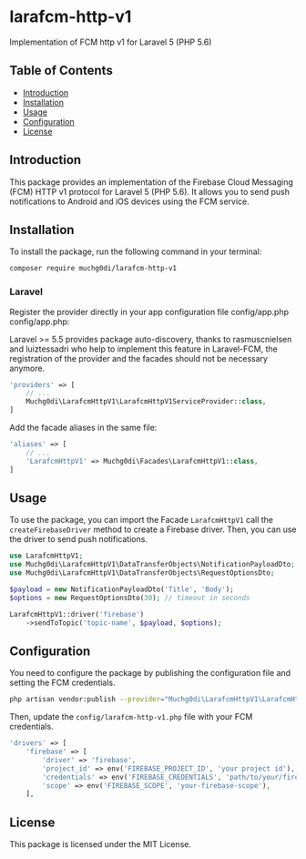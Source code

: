 
# larafcm-http-v1
Implementation of FCM http v1 for Laravel 5 (PHP 5.6)

## Table of Contents

* [Introduction](#introduction)
* [Installation](#installation)
* [Usage](#usage)
* [Configuration](#configuration)
* [License](#license)

## Introduction

This package provides an implementation of the Firebase Cloud Messaging (FCM) HTTP v1 protocol for Laravel 5 (PHP 5.6). It allows you to send push notifications to Android and iOS devices using the FCM service.

## Installation

To install the package, run the following command in your terminal:

```bash
composer require muchg0di/larafcm-http-v1
```

### Laravel

Register the provider directly in your app configuration file config/app.php config/app.php:

Laravel >= 5.5 provides package auto-discovery, thanks to rasmuscnielsen and luiztessadri who help to implement this feature in Laravel-FCM, the registration of the provider and the facades should not be necessary anymore.

```php
'providers' => [
	// ...
	Muchg0di\LarafcmHttpV1\LarafcmHttpV1ServiceProvider::class,
]
```

Add the facade aliases in the same file:

```php
'aliases' => [
	// ...
	'LarafcmHttpV1' => Muchg0di\Facades\LarafcmHttpV1::class,
]
```

## Usage

To use the package, you can import the Facade `LarafcmHttpV1` call the `createFirebaseDriver` method to create a Firebase driver. Then, you can use the driver to send push notifications.

```php
use LarafcmHttpV1;
use Muchg0di\LarafcmHttpV1\DataTransferObjects\NotificationPayloadDto;
use Muchg0di\LarafcmHttpV1\DataTransferObjects\RequestOptionsDto;

$payload = new NotificationPayloadDto('Title', 'Body');
$options = new RequestOptionsDto(30); // timeout in seconds

LarafcmHttpV1::driver('firebase')
    ->sendToTopic('topic-name', $payload, $options);
```

## Configuration

You need to configure the package by publishing the configuration file and setting the FCM credentials.

```bash
php artisan vendor:publish --provider="Muchg0di\LarafcmHttpV1\LarafcmHttpV1ServiceProvider"
```

Then, update the `config/larafcm-http-v1.php` file with your FCM credentials.

```php
'drivers' => [
    'firebase' => [
        'driver' => 'firebase',
        'project_id' => env('FIREBASE_PROJECT_ID', 'your project id'),
        'credentials' => env('FIREBASE_CREDENTIALS', 'path/to/your/firebase-credentials.json'),
        'scope' => env('FIREBASE_SCOPE', 'your-firebase-scope'),
    ],
```

## License

This package is licensed under the MIT License.